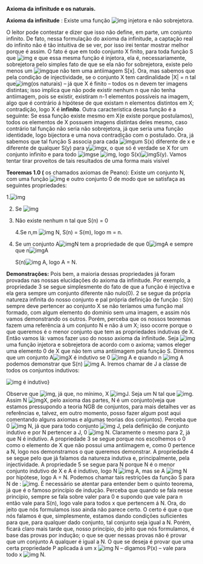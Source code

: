 **Axioma da infinitude e os naturais.**

 

**Axioma da infinitude** : Existe uma função ![img](https://jronaldoferreira.github.io/ImagePost/clip_image002.png) injetora e não sobrejetora.

O leitor pode contestar e dizer que isso não define, em parte, um conjunto infinito. De fato, nessa formulação do axioma da infinitude, a captação real do infinito não é tão intuitiva de se ver, por isso irei tentar mostrar melhor porque é assim. O fato é que em todo conjunto X finito, para toda função S que ![img](https://jronaldoferreira.github.io/ImagePost/clip_image002.png) e que essa mesma função é injetora, ela é, necessariamente, sobrejetora pelo simples fato de que se ela não for sobrejetora, existe pelo menos um ![img](https://jronaldoferreira.github.io/ImagePost/clip_image005.png)que não tem uma antiimagem S[x]. Ora, mas sabemos que pela condição de injectividade, se o conjunto X tem cardinalidade |X| = n tal que![img](https://jronaldoferreira.github.io/ImagePost/clip_image007.png)(os naturais) – já que X é finito – todos os n devem ter imagens distintas; isso implica que não pode existir nenhum n que não tenha antiimagem, pois se existir, existiram n-1 elementos possíveis na imagem, algo que é contrário á hipótese de que existam n elementos distintos em X; contradição, logo X é **infinito**. Outra característica dessa função é a seguinte: Se essa função existe mesmo em X(e existe porque postulamos), todos os elementos de X possuem imagens distintas deles mesmo, caso contrário tal função não seria não sobrejetora, já que seria uma função identidade, logo bijectora e uma nova contradição com o postulado. Ora, já sabemos que tal função S associa para cada ![img](https://jronaldoferreira.github.io/ImagePost/clip_image005.png)um S(x) diferente de x e diferente de qualquer S(y) para y![img](https://jronaldoferreira.github.io/ImagePost/clip_image010.png)x, o que só é verdade se X for um conjunto infinito e para todo ![img](https://jronaldoferreira.github.io/ImagePost/clip_image005.png)se ![img](https://jronaldoferreira.github.io/ImagePost/clip_image013.png), logo S(x)![img](https://jronaldoferreira.github.io/ImagePost/clip_image010.png)S(y). Vamos tentar tirar proveitos de tais resultados de uma forma mais visível 

**Teoremas 1.0 (** os chamados axiomas de Peano): Existe um conjunto N, com uma função ![img](https://jronaldoferreira.github.io/ImagePost/clip_image016.png) e outro conjunto 0 de modo que se satisfaça as seguintes propriedades:

   1.![img](https://jronaldoferreira.github.io/ImagePost/clip_image018.png)

2. Se ![img](https://jronaldoferreira.github.io/ImagePost/clip_image020.png)

3. Não existe nenhum n tal que S(n) = 0

   4.Se n,m ![img](https://jronaldoferreira.github.io/ImagePost/clip_image022.png) N, S(n) = S(m), logo m = n.

5. Se um conjunto A![img](https://jronaldoferreira.github.io/ImagePost/clip_image024.png)N tem a propriedade de que 0![img](https://jronaldoferreira.github.io/ImagePost/clip_image022.png)A e sempre que n![img](https://jronaldoferreira.github.io/ImagePost/clip_image022.png)A 

   S(n)![img](https://jronaldoferreira.github.io/ImagePost/clip_image022.png) A, logo A = N.

**Demonstrações:** Pois bem, a maioria dessas propriedades já foram provadas nas nossas elucidações do axioma da infinitude. Por exemplo, a propriedade 3 se segue simplesmente do fato de que a função é injectiva e ela gera sempre um conjunto diferente não nulo(0). 2 se segue da própria natureza infinita do nosso conjunto e pal própria definição de função : S(n) sempre deve pertencer ao conjunto X se não teríamos uma função mal formado, com algum elemento do domínio sem uma imagem, e assim nós vamos demonstrando os outros. Porém, perceba que os nossos teoremas fazem uma referência á um conjunto N e não á um X; isso ocorre porque o que queremos é o menor conjunto que tem as propriedades indutivas de X. Então vamos lá: vamos fazer uso do nosso axioma da infinitude. Seja ![img](https://jronaldoferreira.github.io/ImagePost/clip_image002.png) uma função injetora e sobrejetora de acordo com o axioma; vamos eleger uma elemento 0 de X que não tem uma antiimagem pela função S. Diremos que um conjunto A![img](https://jronaldoferreira.github.io/ImagePost/clip_image024.png)X é indutivo se 0 ![img](https://jronaldoferreira.github.io/ImagePost/clip_image022.png) A e quando n ![img](https://jronaldoferreira.github.io/ImagePost/clip_image022.png) A podemos demonstrar que S(n) ![img](https://jronaldoferreira.github.io/ImagePost/clip_image022.png) A. Iremos chamar de J a classe de todos os conjuntos indutivos:



![img](https://jronaldoferreira.github.io/ImagePost/clip_image033.png) é indutivo}



Observe que ![img](https://jronaldoferreira.github.io/ImagePost/clip_image035.png), já que, no mínimo, X ![img](https://jronaldoferreira.github.io/ImagePost/clip_image022.png)J. Seja um N tal que ![img](https://jronaldoferreira.github.io/ImagePost/clip_image038.png). Assim N ![img](https://jronaldoferreira.github.io/ImagePost/clip_image024.png)X, pelo axioma das partes, N é um conjunto(veja que estamos pressupondo a teoria NGB de conjuntos, para mais detalhes ver as referências e, talvez, em outro momento, posso fazer algum post aqui comentando alguns axiomas e algumas teorias dos conjuntos). Perceba que 0 ![img](https://jronaldoferreira.github.io/ImagePost/clip_image022.png) N, já que para todo conjunto ![img](https://jronaldoferreira.github.io/ImagePost/clip_image022.png) J, pela definição de conjunto indutivo e por N pertencer a J, 0 ![img](https://jronaldoferreira.github.io/ImagePost/clip_image022.png) N. Claramente o mesmo para 2, já que N é indutivo. A propriedade 3 se segue porque nos escolhemos o 0 como o elemento de X que não possui uma antiimagem e, como 0 pertence a N, logo nos demonstramos o que queremos demonstrar. A propriedade 4 se segue pelo que já falamos da natureza indutiva e, principalmente, pela injectividade. A propriedade 5 se segue para N porque N é o menor conjunto indutivo de X e A é indutivo, logo N ![img](https://jronaldoferreira.github.io/ImagePost/clip_image024.png) A, mas se A ![img](https://jronaldoferreira.github.io/ImagePost/clip_image024.png) N por hipótese, logo A = N. Podemos chamar tais restrições da função S para N de : ![img](https://jronaldoferreira.github.io/ImagePost/clip_image046.png). É necessário se atentar para entender bem o quinto teorema, já que é o famoso princípio de indução. Perceba que quando se fala nesse princípio, sempre se fala sobre valer para 0 e supondo que vale para n então vale para S(n), logo vale para todos x que pertencem á N. Ora, do jeito que nós formulamos isso ainda não parece certo. O certo é que o que nós falamos é que, simplesmente, estamos dando condições suficientes para que, para qualquer dado conjunto, tal conjunto seja igual a N. Porém, ficará claro mais tarde que, nosso princípio, do jeito que nós formulamos, é base das provas por indução; o que se quer nessas provas não é provar que um conjunto A qualquer é igual a N. O que se deseja é provar que uma certa propriedade P aplicada á um x ![img](https://jronaldoferreira.github.io/ImagePost/clip_image022.png) N – digamos P(x) – vale para todo x ![img](https://jronaldoferreira.github.io/ImagePost/clip_image022.png) N. 